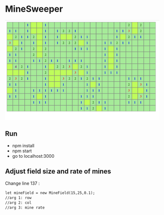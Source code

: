 # MineSweeper

![Minesweeper image](result.png)


## Run

* npm install 
* npm start
* go to localhost:3000

## Adjust field size and rate of mines
Change line 137 : 

```
let mineField = new MineField(15,25,0.1);
//arg 1: row
//arg 2: col
//arg 3: mine rate
```
